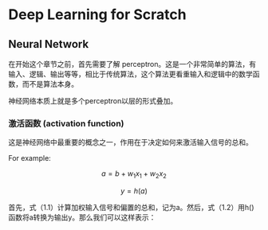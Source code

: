 # Deep Learning for Scratch

## Neural Network

在开始这个章节之前，首先需要了解 perceptron。这是一个非常简单的算法，有输入、逻辑、输出等等，相比于传统算法，这个算法更看重输入和逻辑中的数学函数，而不是算法本身。

神经网络本质上就是多个perceptron以层的形式叠加。

### 激活函数 (activation function)

这是神经网络中最重要的概念之一，作用在于决定如何来激活输入信号的总和。

For example: 
 
 $$\tag{1.1} a = b  + w_1 x_1 + w_2x_2$$
 
 $$\tag{1.2} y = h(a)$$
 
首先，式（1.1）计算加权输入信号和偏置的总和，记为a。然后，式（1.2）用h()函数将a转换为输出y。那么我们可以这样表示：
<!--stackedit_data:
eyJoaXN0b3J5IjpbLTI1NTg3MDA5OSwtMTUzNTQ3NTc4NV19
-->